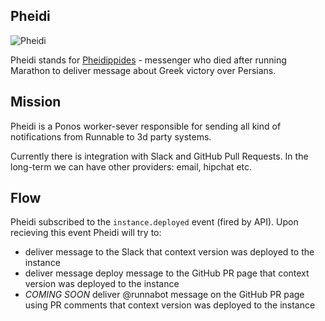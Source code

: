 ## Pheidi

![Pheidi](https://upload.wikimedia.org/wikipedia/commons/thumb/2/28/Phidippides.jpg/220px-Phidippides.jpg)

Pheidi stands for [Pheidippides](https://en.wikipedia.org/wiki/Pheidippides) -
messenger who died after running Marathon to deliver message about Greek victory over Persians.


## Mission

Pheidi is a Ponos worker-sever responsible for sending all kind of notifications from Runnable to 3d party systems.

Currently there is integration with Slack and GitHub Pull Requests. In the long-term we can have other providers: email, hipchat etc.


## Flow

Pheidi subscribed to the `instance.deployed` event (fired by API). Upon recieving this event Pheidi will try to:

 - deliver message to the Slack that context version was deployed to the instance
 - deliver message deploy message to the GitHub PR page that context version was deployed to the instance
 - *COMING SOON* deliver @runnabot message on the GitHub PR page using PR comments that context version was deployed to the instance

